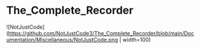 # The_Complete_Recorder

![NotJustCode](https://github.com/NotJustCode3/The_Complete_Recorder/blob/main/Documentation/Miscellaneous/NotJustCode.png | width=100)
